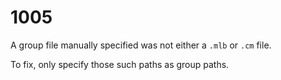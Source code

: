 # 1005

A group file manually specified was not either a `.mlb` or `.cm` file.

To fix, only specify those such paths as group paths.
